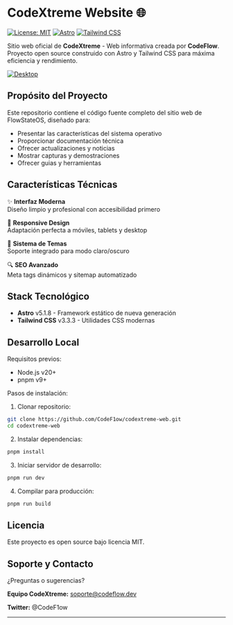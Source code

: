 # CodeXtreme Website 🌐

[![License: MIT](https://img.shields.io/badge/License-MIT-blue.svg)](https://opensource.org/licenses/MIT)
[![Astro](https://img.shields.io/badge/-Astro-FF5D01?logo=astro&logoColor=white)](https://astro.build)
[![Tailwind CSS](https://img.shields.io/badge/-Tailwind_CSS-38B2AC?logo=tailwind-css&logoColor=white)](https://tailwindcss.com)

Sitio web oficial de **CodeXtreme** - Web informativa creada por **CodeFlow**. Proyecto open source construido con Astro y Tailwind CSS para máxima eficiencia y rendimiento.

[![Desktop](https://i.imgur.com/XqhS1FZ.png)](https://www.codextreme.me/es/)

## Propósito del Proyecto

Este repositorio contiene el código fuente completo del sitio web de FlowStateOS, diseñado para:

- Presentar las características del sistema operativo
- Proporcionar documentación técnica
- Ofrecer actualizaciones y noticias
- Mostrar capturas y demostraciones
- Ofrecer guias y herramientas

## Características Técnicas

✨ **Interfaz Moderna**  
Diseño limpio y profesional con accesibilidad primero

📱 **Responsive Design**  
Adaptación perfecta a móviles, tablets y desktop

🎨 **Sistema de Temas**  
Soporte integrado para modo claro/oscuro

🔍 **SEO Avanzado**  
Meta tags dinámicos y sitemap automatizado

## Stack Tecnológico

- **Astro** v5.1.8 - Framework estático de nueva generación
- **Tailwind CSS** v3.3.3 - Utilidades CSS modernas

## Desarrollo Local

Requisitos previos:
- Node.js v20+
- pnpm v9+

Pasos de instalación:

1. Clonar repositorio:
```bash
git clone https://github.com/CodeF1ow/codextreme-web.git
cd codextreme-web
```
2. Instalar dependencias:
```bash
pnpm install
```
3. Iniciar servidor de desarrollo:
```bash
pnpm run dev
```
4. Compilar para producción:
```bash
pnpm run build
```

## Licencia
Este proyecto es open source bajo licencia MIT.

## Soporte y Contacto
¿Preguntas o sugerencias?

**Equipo CodeXtreme:** soporte@codeflow.dev

**Twitter:** @CodeF1ow

---
